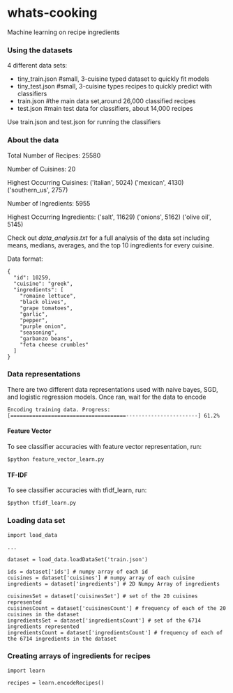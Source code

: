 # whats-cooking
Machine learning on recipe ingredients

### Using the datasets
4 different data sets:
  - tiny_train.json #small, 3-cuisine typed dataset to quickly fit models
  - tiny_test.json #small, 3-cuisine types recipes to quickly predict with classifiers
  - train.json #the main data set,around 26,000 classified recipes
  - test.json #main test data for classifiers, about 14,000 recipes

Use train.json and test.json for running the classifiers

### About the data
Total Number of Recipes:  25580

Number of Cuisines:  20

Highest Occurring Cuisines:
  ('italian', 5024)
  ('mexican', 4130)
  ('southern_us', 2757)

Number of Ingredients:  5955

Highest Occurring Ingredients:
  ('salt', 11629)
  ('onions', 5162)
  ('olive oil', 5145)

Check out *data_analysis.txt* for a full analysis of the data set including means, medians, averages, and the top 10 ingredients for every cuisine.

Data format:
```
{
  "id": 10259,
  "cuisine": "greek",
  "ingredients": [
    "romaine lettuce",
    "black olives",
    "grape tomatoes",
    "garlic",
    "pepper",
    "purple onion",
    "seasoning",
    "garbanzo beans",
    "feta cheese crumbles"
  ]
}
```

### Data representations
There are two different data representations used with naive bayes, SGD, and logistic regression models.
Once ran, wait for the data to encode
```
Encoding training data. Progress:
[=====================================-----------------------] 61.2%
```

#### Feature Vector
To see classifier accuracies with feature vector representation, run:
```
$python feature_vector_learn.py
```

#### TF-IDF
To see classifier accuracies with tfidf_learn, run:
```
$python tfidf_learn.py
```
### Loading data set

```
import load_data

...

dataset = load_data.loadDataSet('train.json')

ids = dataset['ids'] # numpy array of each id
cuisines = dataset['cuisines'] # numpy array of each cuisine
ingredients = dataset['ingredients'] # 2D Numpy Array of ingredients

cuisinesSet = dataset['cuisinesSet'] # set of the 20 cuisines represented
cuisinesCount = dataset['cuisinesCount'] # frequency of each of the 20 cuisines in the dataset
ingredientsSet = dataset['ingredientsCount'] # set of the 6714 ingredients represented
ingredientsCount = dataset['ingredientsCount'] # frequency of each of the 6714 ingredients in the dataset
```

### Creating arrays of ingredients for recipes

```
import learn

recipes = learn.encodeRecipes()
```
